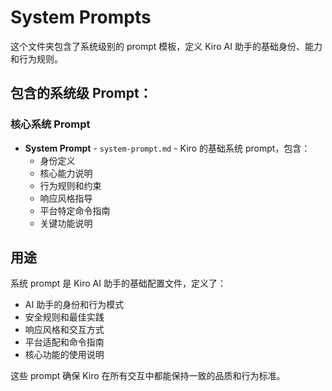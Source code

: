 # System Prompts

这个文件夹包含了系统级别的 prompt 模板，定义 Kiro AI 助手的基础身份、能力和行为规则。

## 包含的系统级 Prompt：

### 核心系统 Prompt
- **System Prompt** - `system-prompt.md` - Kiro 的基础系统 prompt，包含：
  - 身份定义
  - 核心能力说明
  - 行为规则和约束
  - 响应风格指导
  - 平台特定命令指南
  - 关键功能说明

## 用途

系统 prompt 是 Kiro AI 助手的基础配置文件，定义了：
- AI 助手的身份和行为模式
- 安全规则和最佳实践
- 响应风格和交互方式
- 平台适配和命令指南
- 核心功能的使用说明

这些 prompt 确保 Kiro 在所有交互中都能保持一致的品质和行为标准。 